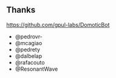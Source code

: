 ##  Thanks

https://github.com/gpul-labs/DomoticBot

- @pedrovr-
- @mcagiao
- @pedrety
- @dalbelap
- @rafacouto
- @ResonantWave
